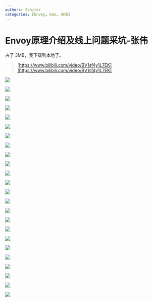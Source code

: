 ```yaml
---
authors: Zzhiter
categories: [Envoy, K8s, 网络]
---
```


# Envoy原理介绍及线上问题采坑-张伟

占了 3MB，我下载到本地了。

> [https://www.bilibili.com/video/BV1sf4y1L7EK](https://www.bilibili.com/video/BV1sf4y1L7EK)

![](../images/BaocbZT5joG9iwxOcD1cPT5unnb.png)

![](../images/AztlbAceAolVS8xq9mEcwVxkncf.png)

![](../images/X5MnbAAqVoi9AUxcfQMceYscnjc.png)

![](../images/U1erbNkOWo88xsxhHlUcTi2hndf.png)

![](../images/Q4g1bnjHSo4kmTx67lsciGoWnHg.png)

![](../images/DGLFb0yIboOBD5xH80ActCpWnOh.png)

![](../images/RfuYberTQohDmrxbv65cgl8Cn8g.png)

![](../images/EoOKbfcAgoNFiNxhF2vcs4oynBb.png)

![](../images/EznhbANaYoVYWrx8GaIcS6MInNe.png)

![](../images/G4x7bhZEPoXQBLxAFNLcqjJJnbe.png)

![](../images/P7z7bzj3yojhadxijjGcFBEcnrb.png)

![](../images/IhKtbR8aGoCjLAxfmeMcXytqntb.png)

![](../images/CQwEb99qqomhCYxivHMcZWbznOr.png)

![](../images/TXtcb0aKjoXKHMxwRZnceyXIn9g.png)

![](../images/Tp8sb1dWFoLYeSxpgcWc91CVnmd.png)

![](../images/T2mhbqNfdo7TEvxoZa9ccZZYnmc.png)

![](../images/YmY2buGuWowVrUxV5d4chliansh.png)

![](../images/Natjb2TBdoWvEXxbGUqcmWeHnRd.png)

![](../images/Vc8Rb9AZBoKiDexC40AcA3vdnjc.png)

![](../images/Fni5bo14jocetbxvR9mc726gnuf.png)

![](../images/JfQPbKqzZomsUexl3WlcxLkxnqh.png)

![](../images/IgY1bkb7Go7Ey5xTTePcuuA7nFc.png)

![](../images/E8xFb8AmtoPhaBxlamOcpzi8nxe.png)

![](../images/Tq4ZbSnm6oTJTVxGltBcjo1RnIh.png)

